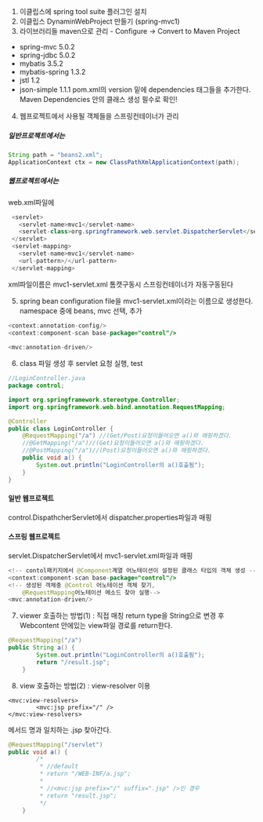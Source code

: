  1. 이클립스에 spring tool suite 플러그인 설치
 2. 이클립스 DynaminWebProject 만들기 (spring-mvc1)
 3. 라이브러리들 maven으로 관리 - Configure -> Convert to Maven Project
 - spring-mvc 5.0.2
 - spring-jdbc 5.0.2
 - mybatis 3.5.2
 - mybatis-spring 1.3.2
 - jstl 1.2
 - json-simple 1.1.1
 pom.xml의 version 밑에 dependencies 태그들을 추가한다.
 Maven Dependencies 안의 클래스 생성 필수로 확인!
 4. 웹프로젝트에서 사용될 객체들을 스프링컨테이너가 관리
  ##### 일반프로젝트에서는
 ```java
 String path = "beans2.xml";
 ApplicationContext ctx = new ClassPathXmlApplicationContext(path);
 ```
#####  웹프로젝트에서는
 web.xml파일에
 ```java
  <servlet>
    <servlet-name>mvc1</servlet-name>
    <servlet-class>org.springframework.web.servlet.DispatcherServlet</servlet-class>
  </servlet>
  <servlet-mapping>
    <servlet-name>mvc1</servlet-name>
    <url-pattern>/</url-pattern>
  </servlet-mapping>
```
 xml파일이름은 mvc1-servlet.xml
톰캣구동시 스프링컨테이너가 자동구동된다

5. spring bean configuration file을 mvc1-servlet.xml이라는 이름으로 생성한다.
namespace 중에 beans, mvc 선택, 추가
 ``` java
<context:annotation-config/>
<context:component-scan base-package="control"/>
	
<mvc:annotation-driven/>
``` 

6. class 파일 생성 후 servlet 요청 실행, test
```java
//LoginController.java 
package control;

import org.springframework.stereotype.Controller;
import org.springframework.web.bind.annotation.RequestMapping;

@Controller
public class LoginController {
	@RequestMapping("/a") //(Get/Post)요청이들어오면 a()와 매핑하겠다.
	//@GetMapping("/a")//(Get)요청이들어오면 a()와 매핑하겠다.
	//@PostMapping("/a")//(Post)요청이들어오면 a()와 매핑하겠다.
	public void a() {
		System.out.println("LoginController의 a()호출됨");
	}
}
```
#### 일반 웹프로젝트
control.DispathcherServlet에서 dispatcher.properties파일과 매핑

#### 스프링 웹프로젝트
servlet.DispatcherServlet에서 mvc1-servlet.xml파일과 매핑
```java
<!-- contol패키지에서 @Component계열 어노테이션이 설정된 클래스 타입의 객체 생성 -->
<context:component-scan base-package="control"/>
<!-- 생성된 객체중 @Control 어노테이션 객체 찾기, 
	@RequestMapping어노테이션 메소드 찾아 실행-->
<mvc:annotation-driven/>
```
7. viewer 호출하는 방법(1) : 직접 매칭
 return type을 String으로 변경 후 
Webcontent 안에있는 view파일 경로를 return한다.
```java
@RequestMapping("/a")
public String a() {
		System.out.println("LoginController의 a()호출됨");
		return "/result.jsp";
	}
```
8. view 호출하는 방법(2) : view-resolver 이용
```
<mvc:view-resolvers>
		<mvc:jsp prefix="/" />
</mvc:view-resolvers>
```
메서드 명과 일치하는 .jsp 찾아간다.
```java
@RequestMapping("/servlet")
public void a() { 
		/*
		 * //default
		 * return "/WEB-INF/a.jsp"; 	
		 *
		 * //<mvc:jsp prefix="/" suffix=".jsp" />인 경우
		 * return "result.jsp";
		 */
	}	
```
<!--stackedit_data:
eyJoaXN0b3J5IjpbMTU5OTkwNjIyOSwtMTU0OTc2NzQ4OCwtMT
I0NTU1ODczNywtMzQxMjMzODgxLDYzMDI1MjQ0NiwtMTc0NjY3
NTU3MSwtMTE0NjM3MDk0MywtMjAyNjU0NDc5OSwtMjEzMDcxNz
M0MSwtNTYyMTMwMDE1LC0yNDkzODYwMTgsMTQ3OTA1NTE3OSwt
MjM3MDQzOTddfQ==
-->